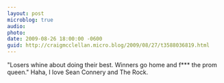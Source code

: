 ```yaml
---
layout: post
microblog: true
audio: 
photo: 
date: 2009-08-26 18:00:00 -0600
guid: http://craigmcclellan.micro.blog/2009/08/27/t3588036819.html
---
```

"Losers whine about doing their best. Winners go home and f*** the prom queen." Haha, I love Sean Connery and The Rock.
